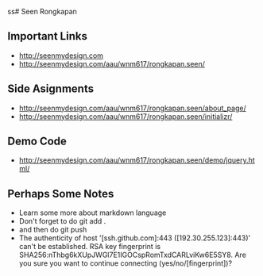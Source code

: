 ss# Seen Rongkapan

## Important Links

- http://seenmydesign.com
- http://seenmydesign.com/aau/wnm617/rongkapan.seen/

## Side Asignments

- http://seenmydesign.com/aau/wnm617/rongkapan.seen/about_page/
- http://seenmydesign.com/aau/wnm617/rongkapan.seen/initializr/

## Demo Code

- http://seenmydesign.com/aau/wnm617/rongkapan.seen/demo/jquery.html/


## Perhaps Some Notes

- Learn some more about markdown language
- Don't forget to do git add .
- and then do git push
- The authenticity of host '[ssh.github.com]:443 ([192.30.255.123]:443)' can't be established.
RSA key fingerprint is SHA256:nThbg6kXUpJWGl7E1IGOCspRomTxdCARLviKw6E5SY8.
Are you sure you want to continue connecting (yes/no/[fingerprint])?
